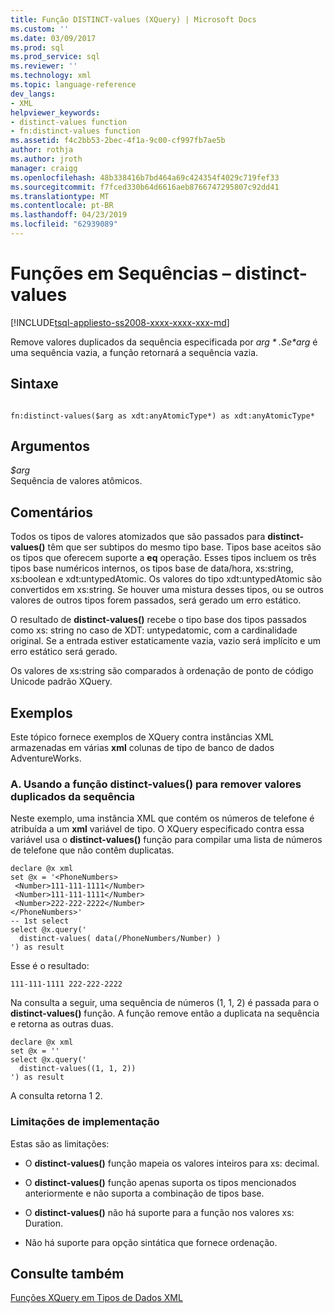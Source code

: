 ```yaml
---
title: Função DISTINCT-values (XQuery) | Microsoft Docs
ms.custom: ''
ms.date: 03/09/2017
ms.prod: sql
ms.prod_service: sql
ms.reviewer: ''
ms.technology: xml
ms.topic: language-reference
dev_langs:
- XML
helpviewer_keywords:
- distinct-values function
- fn:distinct-values function
ms.assetid: f4c2bb53-2bec-4f1a-9c00-cf997fb7ae5b
author: rothja
ms.author: jroth
manager: craigg
ms.openlocfilehash: 48b338416b7bd464a69c424354f4029c719fef33
ms.sourcegitcommit: f7fced330b64d6616aeb8766747295807c92dd41
ms.translationtype: MT
ms.contentlocale: pt-BR
ms.lasthandoff: 04/23/2019
ms.locfileid: "62939089"
---
```

# <a name="functions-on-sequences---distinct-values"></a>Funções em Sequências – distinct-values
[!INCLUDE[tsql-appliesto-ss2008-xxxx-xxxx-xxx-md](../includes/tsql-appliesto-ss2008-xxxx-xxxx-xxx-md.md)]

  Remove valores duplicados da sequência especificada por *$arg*. Se *$arg* é uma sequência vazia, a função retornará a sequência vazia.  
  
## <a name="syntax"></a>Sintaxe  
  
```  
  
fn:distinct-values($arg as xdt:anyAtomicType*) as xdt:anyAtomicType*  
```  
  
## <a name="arguments"></a>Argumentos  
 *$arg*  
 Sequência de valores atômicos.  
  
## <a name="remarks"></a>Comentários  
 Todos os tipos de valores atomizados que são passados para **distinct-values()** têm que ser subtipos do mesmo tipo base. Tipos base aceitos são os tipos que oferecem suporte a **eq** operação. Esses tipos incluem os três tipos base numéricos internos, os tipos base de data/hora, xs:string, xs:boolean e xdt:untypedAtomic. Os valores do tipo xdt:untypedAtomic são convertidos em xs:string. Se houver uma mistura desses tipos, ou se outros valores de outros tipos forem passados, será gerado um erro estático.  
  
 O resultado de **distinct-values()** recebe o tipo base dos tipos passados como xs: string no caso de XDT: untypedatomic, com a cardinalidade original. Se a entrada estiver estaticamente vazia, vazio será implícito e um erro estático será gerado.  
  
 Os valores de xs:string são comparados à ordenação de ponto de código Unicode padrão XQuery.  
  
## <a name="examples"></a>Exemplos  
 Este tópico fornece exemplos de XQuery contra instâncias XML armazenadas em várias **xml** colunas de tipo de banco de dados AdventureWorks.  
  
### <a name="a-using-the-distinct-values-function-to-remove-duplicate-values-from-the-sequence"></a>A. Usando a função distinct-values() para remover valores duplicados da sequência  
 Neste exemplo, uma instância XML que contém os números de telefone é atribuída a um **xml** variável de tipo. O XQuery especificado contra essa variável usa o **distinct-values()** função para compilar uma lista de números de telefone que não contêm duplicatas.  
  
```  
declare @x xml  
set @x = '<PhoneNumbers>  
 <Number>111-111-1111</Number>  
 <Number>111-111-1111</Number>  
 <Number>222-222-2222</Number>  
</PhoneNumbers>'  
-- 1st select  
select @x.query('  
  distinct-values( data(/PhoneNumbers/Number) )  
') as result  
```  
  
 Esse é o resultado:  
  
```  
111-111-1111 222-222-2222    
```  
  
 Na consulta a seguir, uma sequência de números (1, 1, 2) é passada para o **distinct-values()** função. A função remove então a duplicata na sequência e retorna as outras duas.  
  
```  
declare @x xml  
set @x = ''  
select @x.query('  
  distinct-values((1, 1, 2))  
') as result  
```  
  
 A consulta retorna 1 2.  
  
### <a name="implementation-limitations"></a>Limitações de implementação  
 Estas são as limitações:  
  
-   O **distinct-values()** função mapeia os valores inteiros para xs: decimal.  
  
-   O **distinct-values()** função apenas suporta os tipos mencionados anteriormente e não suporta a combinação de tipos base.  
  
-   O **distinct-values()** não há suporte para a função nos valores xs: Duration.  
  
-   Não há suporte para opção sintática que fornece ordenação.  
  
## <a name="see-also"></a>Consulte também  
 [Funções XQuery em Tipos de Dados XML](../xquery/xquery-functions-against-the-xml-data-type.md)  
  
  
